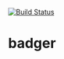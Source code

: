 [![Build Status](https://travis-ci.org/atsid/badger.svg?branch=master)](https://travis-ci.org/atsid/badger)

# badger
